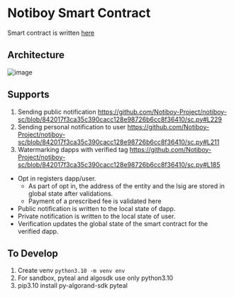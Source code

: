 # Notiboy Smart Contract

Smart contract is written [here](sc/main_sc.py)

## Architecture
![image](https://github.com/Notiboy-Project/smart-contract-private/assets/6995187/0aee8a31-c6a4-423b-80e7-993691adfe0e)

## Supports

1. Sending public notification
   https://github.com/Notiboy-Project/notiboy-sc/blob/842017f3ca35c390cacc128e98726b6cc8f36410/sc.py#L229
2. Sending personal notification to user
   https://github.com/Notiboy-Project/notiboy-sc/blob/842017f3ca35c390cacc128e98726b6cc8f36410/sc.py#L211
3. Watermarking dapps with verified tag
   https://github.com/Notiboy-Project/notiboy-sc/blob/842017f3ca35c390cacc128e98726b6cc8f36410/sc.py#L185

- Opt in registers dapp/user.
    - As part of opt in, the address of the entity and the lsig are stored in global state after validations.
    - Payment of a prescribed fee is validated here
- Public notification is written to the local state of dapp.
- Private notification is written to the local state of user.
- Verification updates the global state of the smart contract for the verified dapp.

## To Develop

1. Create venv `python3.10 -m venv env`
2. For sandbox, pyteal and algosdk use only python3.10
3. pip3.10 install py-algorand-sdk pyteal
